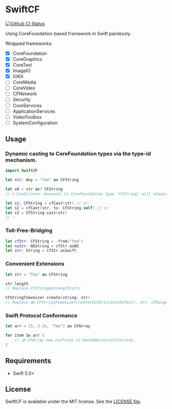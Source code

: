 # SwiftCF

[![Github CI Status](https://github.com/ddddxxx/SwiftCF/workflows/CI/badge.svg)](https://github.com/ddddxxx/SwiftCF/actions)

Using CoreFoundation based framework in Swift painlessly.

Wrapped frameworks:

- [x] CoreFoundation
- [x] CoreGraphics
- [x] CoreText
- [x] ImageIO
- [x] IOKit
- [ ] CoreMedia
- [ ] CoreVideo
- [ ] CFNetwork
- [ ] Security
- [ ] CoreServices
- [ ] ApplicationServices
- [ ] VideoToolbox
- [ ] SystemConfiguration

## Usage

### Dynamic casting to CoreFoundation types via the type-id mechanism.

```swift
import SwiftCF

let str: Any = "foo" as CFString

let s0 = str as? CFString
// ❗️ Conditional downcast to CoreFoundation type 'CFString' will always succeed

let s1: CFString = cfCast(str) // or
let s2 = cfCast(str, to: CFString.self) // or
let s3 = CFString.cast(str)
// ✅
```

### Toll-Free-Bridging

```swift
let cfStr: CFString = .from("foo")
let nsStr: NSString = cfStr.asNS
let str: String = cfStr.asSwift
```

### Convenient Extensions

```swift
let str = "foo" as CFString

str.length
// Replace CFStringGetLength(str)

CFStringTokenizer.create(string: str)
// Replace 😱 CFStringTokenizerCreate(kCFAllocatorDefault, str, CFRange(location: 0, length: CFStringGetLength(str)), kCFStringTokenizerUnitWord, CFLocaleGetSystem())
```

### Swift Protocol Conformance

```swift
let arr = [1, 3.14, "foo"] as CFArray

for item in arr {
    // 😃 CFArray now conforms to RandomAccessCollection.
}
```

## Requirements

- Swift 5.0+

## License

SwiftCF is available under the MIT license. See the [LICENSE file](LICENSE).
